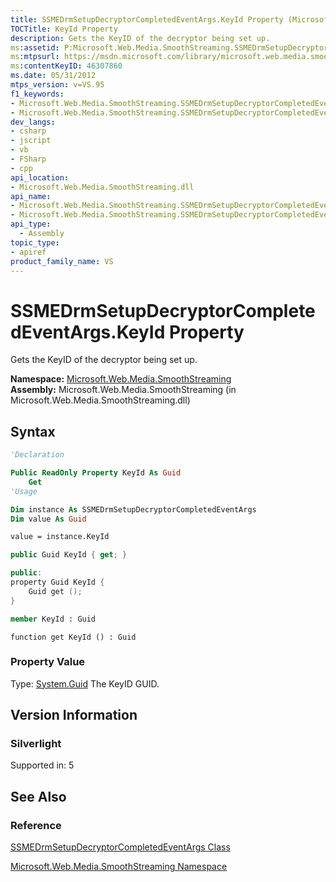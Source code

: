```yaml
---
title: SSMEDrmSetupDecryptorCompletedEventArgs.KeyId Property (Microsoft.Web.Media.SmoothStreaming)
TOCTitle: KeyId Property
description: Gets the KeyID of the decryptor being set up.
ms:assetid: P:Microsoft.Web.Media.SmoothStreaming.SSMEDrmSetupDecryptorCompletedEventArgs.KeyId
ms:mtpsurl: https://msdn.microsoft.com/library/microsoft.web.media.smoothstreaming.ssmedrmsetupdecryptorcompletedeventargs.keyid(v=VS.95)
ms:contentKeyID: 46307860
ms.date: 05/31/2012
mtps_version: v=VS.95
f1_keywords:
- Microsoft.Web.Media.SmoothStreaming.SSMEDrmSetupDecryptorCompletedEventArgs.KeyId
- Microsoft.Web.Media.SmoothStreaming.SSMEDrmSetupDecryptorCompletedEventArgs.get_KeyId
dev_langs:
- csharp
- jscript
- vb
- FSharp
- cpp
api_location:
- Microsoft.Web.Media.SmoothStreaming.dll
api_name:
- Microsoft.Web.Media.SmoothStreaming.SSMEDrmSetupDecryptorCompletedEventArgs.get_KeyId
- Microsoft.Web.Media.SmoothStreaming.SSMEDrmSetupDecryptorCompletedEventArgs.KeyId
api_type:
  - Assembly
topic_type:
- apiref
product_family_name: VS
---
```


# SSMEDrmSetupDecryptorCompletedEventArgs.KeyId Property

Gets the KeyID of the decryptor being set up.

**Namespace:**  [Microsoft.Web.Media.SmoothStreaming](microsoft-web-media-smoothstreaming-namespace_1.md)  
**Assembly:**  Microsoft.Web.Media.SmoothStreaming (in Microsoft.Web.Media.SmoothStreaming.dll)

## Syntax

```vb
'Declaration

Public ReadOnly Property KeyId As Guid
    Get
'Usage

Dim instance As SSMEDrmSetupDecryptorCompletedEventArgs
Dim value As Guid

value = instance.KeyId
```

```csharp
public Guid KeyId { get; }
```

```cpp
public:
property Guid KeyId {
    Guid get ();
}
```

``` fsharp
member KeyId : Guid
```

```jscript
function get KeyId () : Guid
```

### Property Value

Type: [System.Guid](https://msdn.microsoft.com/library/cey1zx63\(v=vs.95\))  
The KeyID GUID.

## Version Information

### Silverlight

Supported in: 5  

## See Also

### Reference

[SSMEDrmSetupDecryptorCompletedEventArgs Class](ssmedrmsetupdecryptorcompletedeventargs-class-microsoft-web-media-smoothstreaming.md)

[Microsoft.Web.Media.SmoothStreaming Namespace](microsoft-web-media-smoothstreaming-namespace_1.md)
